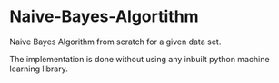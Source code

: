 # Naive-Bayes-Algortithm
Naive Bayes Algorithm from scratch for a given data set. 

The implementation is done without using any inbuilt python machine learning library.
